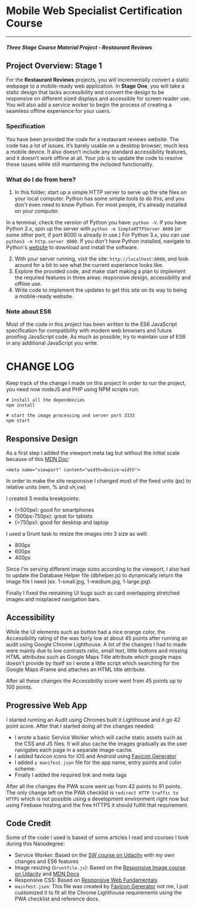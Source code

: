 # Mobile Web Specialist Certification Course
---
#### _Three Stage Course Material Project - Restaurant Reviews_

## Project Overview: Stage 1

For the **Restaurant Reviews** projects, you will incrementally convert a static webpage to a mobile-ready web application. In **Stage One**, you will take a static design that lacks accessibility and convert the design to be responsive on different sized displays and accessible for screen reader use. You will also add a service worker to begin the process of creating a seamless offline experience for your users.

### Specification

You have been provided the code for a restaurant reviews website. The code has a lot of issues. It’s barely usable on a desktop browser, much less a mobile device. It also doesn’t include any standard accessibility features, and it doesn’t work offline at all. Your job is to update the code to resolve these issues while still maintaining the included functionality.

### What do I do from here?

1. In this folder, start up a simple HTTP server to serve up the site files on your local computer. Python has some simple tools to do this, and you don't even need to know Python. For most people, it's already installed on your computer.

In a terminal, check the version of Python you have: `python -V`. If you have Python 2.x, spin up the server with `python -m SimpleHTTPServer 8000` (or some other port, if port 8000 is already in use.) For Python 3.x, you can use `python3 -m http.server 8000`. If you don't have Python installed, navigate to Python's [website](https://www.python.org/) to download and install the software.

2. With your server running, visit the site: `http://localhost:8000`, and look around for a bit to see what the current experience looks like.
3. Explore the provided code, and make start making a plan to implement the required features in three areas: responsive design, accessibility and offline use.
4. Write code to implement the updates to get this site on its way to being a mobile-ready website.

### Note about ES6

Most of the code in this project has been written to the ES6 JavaScript specification for compatibility with modern web browsers and future proofing JavaScript code. As much as possible, try to maintain use of ES6 in any additional JavaScript you write.


# CHANGE LOG

Keep track of the change I made on this project
In order to run the project, you need now nodeJS and PHP using NPM scripts run:

```
# install all the dependencies
npm install

# start the image processing and server port 3333
npm start
```

## Responsive Design
As a first step I added the viewport meta tag but without the initial scale because of this [MDN Doc](https://developer.mozilla.org/en-US/docs/Learn/HTML/Multimedia_and_embedding/Responsive_images):

```
<meta name="viewport" content="width=device-width">
```

In order to make the site responsive I changed most of the fixed units (px) to relative units (rem, % and vh,vw)

I created 3 media breakpoints:
- (<500px): good for smartphones
- (500px-750px): great for tablets
- (>750px): good for desktop and laptop

I used a Grunt task to resize the images into 3 size as well:
- 800px
- 600px
- 400px

Since I'm serving different image sizes according to the viewport, I also had to update the Database Helper file (dbhelper.js) to dynamically return the image file I need (ex. 1-small.jpg, 1-medium.jpg, 1-large.jpg).

Finally I fixed the remaining UI bugs such as card overlapping stretched images and misplaced navigation bars.


## Accessibility
While the UI elements such as button had a nice orange color, the Accessibility rating of the was fairly low at about 45 points after running an audit using Google Chrome Lighthouse. A lot of the changes I had to made were mainly due to low contrasts ratio, small text, little buttons and missing HTML attributes such as Google Maps Title attribute which google maps doesn't provide by itself so I wrote a little script which searching for the Google Maps iFrame and attaches an HTML title attribute.

After all these changes the Accessibility score went from 45 points up to 100 points.


## Progressive Web App
I started running an Audit using Chromes built it Lighthouse and it go 42 point score. After that I started doing all the changes needed:

- I wrote a basic Service Worker which will cache static assets such as the CSS and JS files. It will also cache the images gradually as the user navigates each page in a separate image-cache.
- I added favicon icons for iOS and Android using [Favicon Generator](https://www.favicon-generator.org/)
- I added `a manifest.json` file for the app name, entry points and color scheme.
- Finally I added the required link and meta tags

After all the changes the PWA score went up from 42 points to 91 points. The only change left on the PWA checklist is `redirect HTTP traffic to HTTPS` which is not possible using a development environment right now but using Firebase hosting and the free HTTPS it should fulfill that requirement.


## Code Credit
Some of the code I used is based of some articles I read and courses I took during this Nanodegree:
- Service Worker: Based on the [SW course on Udacity](https://eu.udacity.com/course/offline-web-applications--ud899) with my own changes and ES6 features
- Image resizing (`Gruntfile.js`): Based on the [Responsive Image course on Udacity](https://eu.udacity.com/course/responsive-images--ud882) and [MDN Docs](https://developer.mozilla.org/en-US/docs/Learn/HTML/Multimedia_and_embedding/Responsive_images)
- Responsive CSS: Based on [Responsive Web Fundamentals](https://eu.udacity.com/course/responsive-web-design-fundamentals--ud893)
- `mainfest.json`: This file was created by [Favicon Generator](https://www.favicon-generator.org/) not me, I just customized it to fit all the Chrome Lighthouse requirements using the PWA checklist and reference docs.

